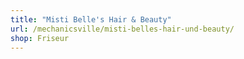 ```yaml
---
title: "Misti Belle's Hair & Beauty"
url: /mechanicsville/misti-belles-hair-und-beauty/
shop: Friseur
---
```

